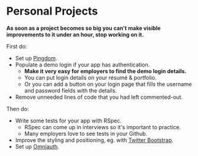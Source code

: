 # Personal Projects

**As soon as a project becomes so big you can't make visible improvements to it under an hour, stop working on it.**

 First do:
* Set up [Pingdom][pingdom].
* Populate a demo login if your app has authentication.
    * **Make it very easy for employers to find the demo login details.**
    * You can put login details on your résumé & portfolio.
    * Or you can add a button on your login page that fills the username and password fields with the details.
* Remove unneeded lines of code that you had left commented-out.
    
 Then do:
* Write some tests for your app with RSpec.
    * RSpec can come up in interviews so it's important to practice.
    * Many employers love to see tests in your Github.
* Improve the styling and positioning, eg. with [Twitter Bootstrap][bootsrap].
* Set up [Omniauth][omniauth].



[pingdom]: http://pingdom.com
[bootsrap]: http://getbootstrap.com/
[omniauth]: https://github.com/intridea/omniauth